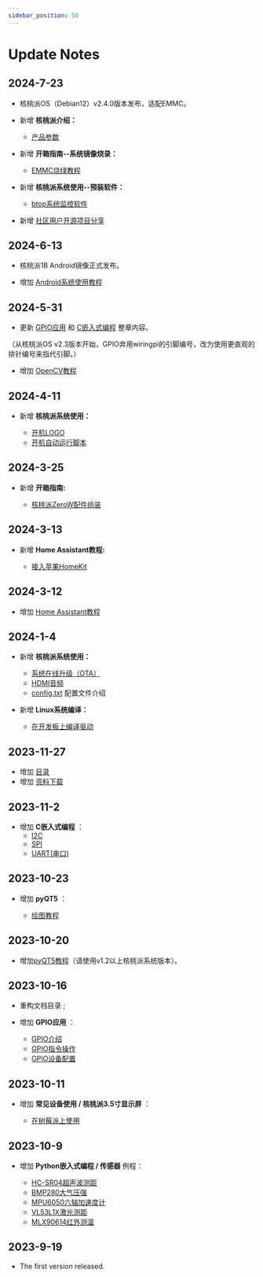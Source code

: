 ```yaml
---
sidebar_position: 50
---
```


# Update Notes

## 2024-7-23

- 核桃派OS（Debian12）v2.4.0版本发布，适配EMMC。

- 新增 **核桃派介绍：** 

    - [产品参数](./intro/hw-parameter.md)

- 新增 **开箱指南--系统镜像烧录：** 

    - [EMMC烧绿教程](./getting_start/os-install.md#emmc烧录)

- 新增 **核桃派系统使用--预装软件：** 

    - [btop系统监控软件](./os_software/software.md#btop)

- 新增 [社区用户开源项目分享](./diy.md)

## 2024-6-13

- 核桃派1B Android镜像正式发布。

- 增加 [Android系统使用教程](./android/burn.md)


## 2024-5-31

- 更新 [GPIO应用](./gpio/gpio_intro.md) 和 [C嵌入式编程](./c/c_run.md) 整章内容。

（从核桃派OS v2.3版本开始，GPIO弃用wiringpi的引脚编号，改为使用更直观的排针编号来指代引脚。）

- 增加 [OpenCV教程](./opencv/intro.md)


## 2024-4-11

- 新增 **核桃派系统使用：** 

    - [开机LOGO](./os_software/boot_logo.md)
    - [开机自动运行脚本](./os_software/auto_run.md)

## 2024-3-25

- 新增 **开箱指南:** 

    - [核桃派ZeroW配件组装](./getting_start/zerow-peripherals.md)

## 2024-3-13

- 新增 **Home Assistant教程:** 

    - [接入苹果HomeKit](./home_assistant/homekit.md) 

## 2024-3-12

- 增加 [Home Assistant教程](./home_assistant/intro.md)

## 2024-1-4

- 新增 **核桃派系统使用：** 

    - [系统在线升级（OTA）](./os_software/os_intro.md#系统在线升级ota)
    - [HDMI音频](./os_software/audio.md#hdmi音频)
    - [config.txt](./os_software/config.txt.md) 配置文件介绍

- 新增 **Linux系统编译：** 

    - [在开发板上编译驱动](./linux_build/compile_driver.md) 

## 2023-11-27

- 增加 [目录](./directory.md)
- 增加 [资料下载](./intro/download.md) 

## 2023-11-2

- 增加 **C嵌入式编程**  ：
    - [I2C](./c/i2c.md)
    - [SPI](./c/spi.md)
    - [UART(串口)](./c/uart.md)

## 2023-10-23

- 增加 **pyQT5** ：

    - [绘图教程](./pyQT5/paint/paint_intro.md)

## 2023-10-20

- 增加[pyQT5教程](./pyQT5/pyqt5_intro)（请使用v1.2以上核桃派系统版本）。

## 2023-10-16

- 重构文档目录 ;
- 增加 **GPIO应用** ：

    - [GPIO介绍](./gpio/gpio_intro.md)
    - [GPIO指令操作](./gpio/gpio_command.md)
    - [GPIO设备配置](./gpio/gpio_config.md)

## 2023-10-11

- 增加 **常见设备使用 / 核桃派3.5寸显示屏** ：

    - [在树莓派上使用](./os_software/3.5_LCD#在树莓派上使用)

## 2023-10-9

- 增加 **Python嵌入式编程 / 传感器** 例程：

    - [HC-SR04超声波测距](./python/sensor/hcsr04.md)
    - [BMP280大气压强](./python/sensor/bmp280.md)
    - [MPU6050六轴加速度计](./python/sensor/mpu6050.md)
    - [VL53L1X激光测距](./python/sensor/vl53l1x.md)
    - [MLX90614红外测温](./python/sensor/mlx90614.md)

## 2023-9-19

- The first version released.
